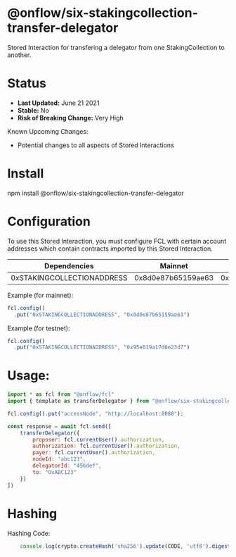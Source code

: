 # @onflow/six-stakingcollection-transfer-delegator

Stored Interaction for transfering a delegator from one StakingCollection to another.

# Status

- **Last Updated:** June 21 2021
- **Stable:** No
- **Risk of Breaking Change:** Very High

Known Upcoming Changes:

- Potential changes to all aspects of Stored Interactions

# Install

npm install @onflow/six-stakingcollection-transfer-delegator

# Configuration 

To use this Stored Interaction, you must configure FCL with certain account addresses which contain contracts imported by this Stored Interaction.

| Dependencies                | Mainnet            | Testnet            |
| --------------------------- | ------------------ | ------------------ |
| 0xSTAKINGCOLLECTIONADDRESS  | 0x8d0e87b65159ae63 | 0x95e019a17d0e23d7 |

Example (for mainnet):

```javascript
fcl.config()
  .put("0xSTAKINGCOLLECTIONADDRESS", "0x8d0e87b65159ae63")
```

Example (for testnet):

```javascript
fcl.config()
  .put("0xSTAKINGCOLLECTIONADDRESS", "0x95e019a17d0e23d7")
```

# Usage:

```javascript
import * as fcl from "@onflow/fcl"
import { template as transferDelegator } from "@onflow/six-stakingcollection-transfer-delegator"

fcl.config().put("accessNode", "http://localhost:8080");

const response = await fcl.send([
    transferDelegator({
        proposer: fcl.currentUser().authorization,
        authorization: fcl.currentUser().authorization,     
        payer: fcl.currentUser().authorization,
        nodeId: "abc123",
        delegatorId: "456def",            
        to: "0xABC123"                             
    })
])

```

# Hashing

Hashing Code:
```javascript
    console.log(crypto.createHash('sha256').update(CODE, 'utf8').digest('hex'))
```